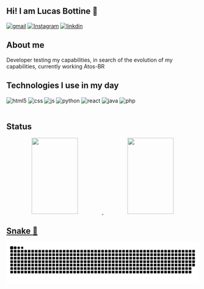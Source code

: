 ## Hi! I am Lucas Bottine 👋

[![gmail](https://img.shields.io/badge/Gmail-D14836?style=for-the-badge&logo=gmail&logoColor=white)](mailto:lucasbottine7@gmail.com)
[![Instagram](https://img.shields.io/badge/Instagram-E4405F?style=for-the-badge&logo=instagram&logoColor=white)](https://instagram.com/sapo_pidao?igshid=ZDdkNTZiNTM=)
[![linkdin](https://img.shields.io/badge/LinkedIn-0A66C2.svg?style=for-the-badge&logo=LinkedIn&logoColor=white)](https://www.linkedin.com/in/lucas-bottine)

## About me

<div>
<p>Developer testing my capabilities, in search of the evolution of my capabilities, currently working Atos-BR</p>

## Technologies I use in my day

  <div style="display: inline_block">
  <img align="center" alt="html5" src="https://img.shields.io/badge/HTML5-E34F26?style=for-the-badge&logo=html5&logoColor=white" />
  <img align="center" alt="css" src="https://img.shields.io/badge/CSS3-1572B6?style=for-the-badge&logo=css3&logoColor=white" />
  <img align="center" alt="js" src="https://img.shields.io/badge/JavaScript-F7DF1E?style=for-the-badge&logo=javascript&logoColor=black" />
  <img align="center" alt="python" src="https://img.shields.io/badge/Python-14354C?style=for-the-badge&logo=python&logoColor=white" />
  <img align="center" alt="react" src="https://img.shields.io/badge/React-20232A?style=for-the-badge&logo=react&logoColor=61DAFB" />
  <img align="center" alt="java" src="https://img.shields.io/badge/Java-ED8B00?style=for-the-badge&logo=openjdk&logoColor=white" />
  <img align="center" alt="php" src="https://img.shields.io/badge/PHP-777BB4?style=for-the-badge&logo=php&logoColor=white" />
  
  </div><br/>
</div>

## Status

<div align="center" >
<a href="https://github.com/Srbottine">
<img width="49%" height="200px" src="https://github-readme-stats.vercel.app/api?username=Srbottine&show_icons=true&theme=great-gatsby&include_all_commits=true&count_private=true"/>

<img width="49%" height="200px" src="https://github-readme-stats.vercel.app/api/top-langs/?username=Srbottine&layout=compact&langs_count=16&theme=great-gatsby"/>
</div>
  
## Snake 🐍

![snake gif](https://github.com/Srbottine/Srbottine/blob/output/github-contribution-grid-snake.svg)

